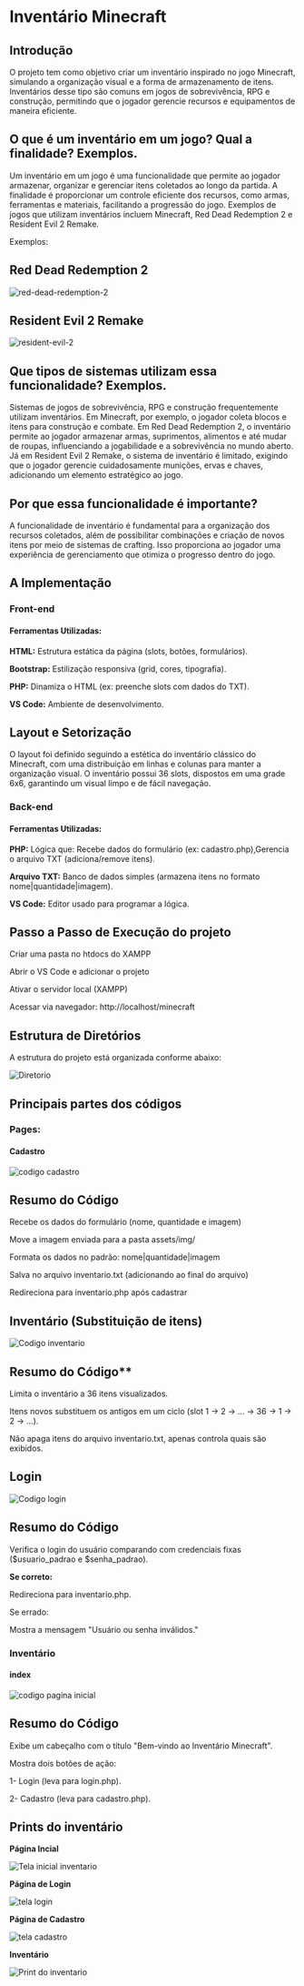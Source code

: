 # Inventário Minecraft

## Introdução

O projeto tem como objetivo criar um inventário inspirado no jogo Minecraft, simulando a organização visual e a forma de armazenamento de itens. Inventários desse tipo são comuns em jogos de sobrevivência, RPG e construção, permitindo que o jogador gerencie recursos e equipamentos de maneira eficiente.



## O que é um inventário em um jogo? Qual a finalidade? Exemplos.

Um inventário em um jogo é uma funcionalidade que permite ao jogador armazenar, organizar e gerenciar itens coletados ao longo da partida. A finalidade é proporcionar um controle eficiente dos recursos, como armas, ferramentas e materiais, facilitando a progressão do jogo. Exemplos de jogos que utilizam inventários incluem Minecraft, Red Dead Redemption 2 e  Resident Evil 2 Remake.

Exemplos:

## Red Dead Redemption 2

![red-dead-redemption-2](https://github.com/user-attachments/assets/43128230-a137-433a-92f2-be237ed6ac39)




## Resident Evil 2 Remake

![resident-evil-2](https://github.com/user-attachments/assets/9a429675-4662-4440-b2d3-454e48c504b4)




## Que tipos de sistemas utilizam essa funcionalidade? Exemplos.


Sistemas de jogos de sobrevivência, RPG e construção frequentemente utilizam inventários. Em Minecraft, por exemplo, o jogador coleta blocos e itens para construção e combate. Em Red Dead Redemption 2, o inventário permite ao jogador armazenar armas, suprimentos, alimentos e até mudar de roupas, influenciando a jogabilidade e a sobrevivência no mundo aberto. Já em Resident Evil 2 Remake, o sistema de inventário é limitado, exigindo que o jogador gerencie cuidadosamente munições, ervas e chaves, adicionando um elemento estratégico ao jogo.



## Por que essa funcionalidade é importante?

A funcionalidade de inventário é fundamental para a organização dos recursos coletados, além de possibilitar combinações e criação de novos itens por meio de sistemas de crafting. Isso proporciona ao jogador uma experiência de gerenciamento que otimiza o progresso dentro do jogo.



  ## A Implementação

  
 ### Front-end

 
#### Ferramentas Utilizadas:

**HTML:** Estrutura estática da página (slots, botões, formulários).


**Bootstrap:** Estilização responsiva (grid, cores, tipografia).


**PHP:** Dinamiza o HTML (ex: preenche slots com dados do TXT).


**VS Code:** Ambiente de desenvolvimento.





## Layout e Setorização

O layout foi definido seguindo a estética do inventário clássico do Minecraft, com uma distribuição em linhas e colunas para manter a organização visual. O inventário possui 36 slots, dispostos em uma grade 6x6, garantindo um visual limpo e de fácil navegação.



### Back-end


  #### Ferramentas Utilizadas:
  
  
**PHP:** Lógica que: Recebe dados do formulário (ex: cadastro.php),Gerencia o arquivo TXT (adiciona/remove itens).

**Arquivo TXT:** Banco de dados simples (armazena itens no formato nome|quantidade|imagem).

**VS Code:** Editor usado para programar a lógica.



## Passo a Passo de Execução do projeto

Criar uma pasta no htdocs do XAMPP

Abrir o VS Code e adicionar o projeto

Ativar o servidor local (XAMPP)

Acessar via navegador: http://localhost/minecraft




## Estrutura de Diretórios

A estrutura do projeto está organizada conforme abaixo:


![Diretorio](https://github.com/user-attachments/assets/a78a8307-756e-4b0e-8df5-45a17775dde2)




## Principais partes dos códigos

### Pages:

#### Cadastro

![codigo cadastro](https://github.com/user-attachments/assets/ff522395-ecff-49be-844b-02e1d53e9a37)

## Resumo do Código


Recebe os dados do formulário (nome, quantidade e imagem)

Move a imagem enviada para a pasta assets/img/

Formata os dados no padrão: nome|quantidade|imagem

Salva no arquivo inventario.txt (adicionando ao final do arquivo)

Redireciona para inventario.php após cadastrar




## Inventário (Substituição de itens)

![Codigo inventario](https://github.com/user-attachments/assets/bfeee17d-fd4f-4ac1-9224-bffa67e70f4b)


## Resumo do Código**


Limita o inventário a 36 itens visualizados.


Itens novos substituem os antigos em um ciclo (slot 1 → 2 → ... → 36 → 1 → 2 → ...).


Não apaga itens do arquivo inventario.txt, apenas controla quais são exibidos.




## Login

![Codigo login](https://github.com/user-attachments/assets/342ecde8-fded-4992-820d-57d9f5e8e63b)


## Resumo do Código


Verifica o login do usuário comparando com credenciais fixas ($usuario_padrao e $senha_padrao).


**Se correto:**


Redireciona para inventario.php.


Se errado:


Mostra a mensagem "Usuário ou senha inválidos."




### Inventário


#### index

![codigo pagina inicial](https://github.com/user-attachments/assets/b472a843-c851-41e5-a9bc-dded866d8895)



## Resumo do Código


Exibe um cabeçalho com o título "Bem-vindo ao Inventário Minecraft".

Mostra dois botões de ação:

1- Login (leva para login.php).

2- Cadastro (leva para cadastro.php).





## Prints do inventário


**Página Incial**


![Tela inicial inventario](https://github.com/user-attachments/assets/5613df00-71a1-4308-9eca-2dc34fc13a58)


**Página de Login**


![tela login](https://github.com/user-attachments/assets/73ffe2fb-1294-4afe-a404-7baa0a45ee81)

**Página de Cadastro**


![tela cadastro](https://github.com/user-attachments/assets/cb17800a-d4b3-4a6b-9e30-b64562f5190e)


**Inventário**


![Print do inventario](https://github.com/user-attachments/assets/c03ce6ca-d2cb-4c44-b20d-7b6222d331a3)
















